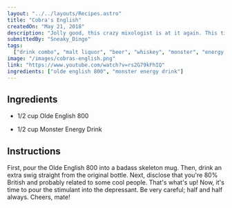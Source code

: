 ```yaml
---
layout: "../../layouts/Recipes.astro"
title: "Cobra's English"
createdOn: "May 21, 2018"
description: "Jolly good, this crazy mixologist is at it again. This time with malt liquor and Monster. Hold onto your britches, bitches!!"
submittedBy: "Sneaky_Dingo"
tags:
  ["drink combo", "malt liquor", "beer", "whiskey", "monster", "energy drink"]
image: "/images/cobras-english.png"
link: "https://www.youtube.com/watch?v=rs2G79kFhIQ"
ingredients: ["olde english 800", "monster energy drink"]
---
```


## Ingredients

- 1/2 cup Olde English 800

- 1/2 cup Monster Energy Drink

## Instructions

First, pour the Olde English 800 into a badass skeleton mug. Then, drink an extra swig straight from the original bottle. Next, disclose that you're 80% British and probably related to some cool people. That's what's up! Now, it's time to pour the stimulant into the depressant. Be very careful; half and half always. Cheers, mate!
